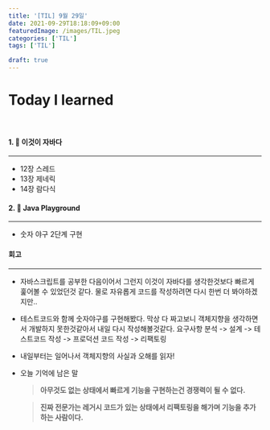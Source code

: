 ```yaml
---
title: '[TIL] 9월 29일'
date: 2021-09-29T18:18:09+09:00
featuredImage: /images/TIL.jpeg
categories: ['TIL']
tags: ['TIL']

draft: true
---
```


# Today I learned

<br>

<!--more-->

#### 1. 📘 이것이 자바다

---

- 12장 스레드
- 13장 제네릭
- 14장 람다식

#### 2. 🎪 Java Playground

---

- 숫자 야구 2단계 구현

#### 회고

---

- 자바스크립트를 공부한 다음이어서 그런지 이것이 자바다를 생각한것보다 빠르게 훑어볼 수 있었던것 같다. 물로 자유롭게 코드를 작성하려면 다시 한번 더 봐야하겠지만..
- 테스트코드와 함께 숫자야구를 구현해봤다. 막상 다 짜고보니 객체지향을 생각하면서 개발하지 못한것같아서 내일 다시 작성해볼것같다.
  요구사항 분석 -> 설계 -> 테스트코드 작성 -> 프로덕션 코드 작성 -> 리팩토링
- 내일부터는 일어나서 객체지향의 사실과 오해를 읽자!
- 오늘 기억에 남은 말

  > **아무것도 없는 상태에서 빠르게 기능을 구현하는건 경쟁력이 될 수 없다.**

  > **진짜 전문가는 레거시 코드가 있는 상태에서 리팩토링을 해가며 기능을 추가하는 사람이다.**
